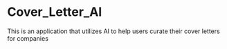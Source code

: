 # Cover_Letter_AI
This is an application that utilizes AI to help users curate their cover letters for companies 
